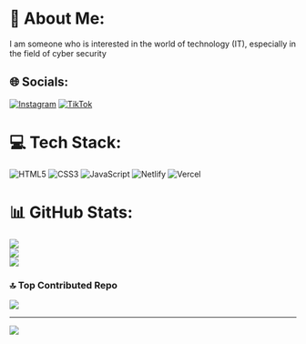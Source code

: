 # 💫 About Me:
I am someone who is interested in the world of technology (IT), especially in the field of cyber security


## 🌐 Socials:
[![Instagram](https://img.shields.io/badge/Instagram-%23E4405F.svg?logo=Instagram&logoColor=white)](https://instagram.com/kenndv) [![TikTok](https://img.shields.io/badge/TikTok-%23000000.svg?logo=TikTok&logoColor=white)](https://tiktok.com/@offendedken) 

# 💻 Tech Stack:
![HTML5](https://img.shields.io/badge/html5-%23E34F26.svg?style=for-the-badge&logo=html5&logoColor=white) ![CSS3](https://img.shields.io/badge/css3-%231572B6.svg?style=for-the-badge&logo=css3&logoColor=white) ![JavaScript](https://img.shields.io/badge/javascript-%23323330.svg?style=for-the-badge&logo=javascript&logoColor=%23F7DF1E) ![Netlify](https://img.shields.io/badge/netlify-%23000000.svg?style=for-the-badge&logo=netlify&logoColor=#00C7B7) ![Vercel](https://img.shields.io/badge/vercel-%23000000.svg?style=for-the-badge&logo=vercel&logoColor=white)
# 📊 GitHub Stats:
![](https://github-readme-stats.vercel.app/api?username=CyberKenz&theme=merko&hide_border=false&include_all_commits=false&count_private=false)<br/>
![](https://github-readme-streak-stats.herokuapp.com/?user=CyberKenz&theme=merko&hide_border=false)<br/>
![](https://github-readme-stats.vercel.app/api/top-langs/?username=CyberKenz&theme=merko&hide_border=false&include_all_commits=false&count_private=false&layout=compact)

### 🔝 Top Contributed Repo
![](https://github-contributor-stats.vercel.app/api?username=CyberKenz&limit=5&theme=swift&combine_all_yearly_contributions=true)

---
[![](https://visitcount.itsvg.in/api?id=CyberKenz&icon=0&color=0)](https://visitcount.itsvg.in)

<!-- Proudly created with GPRM ( https://gprm.itsvg.in ) -->
